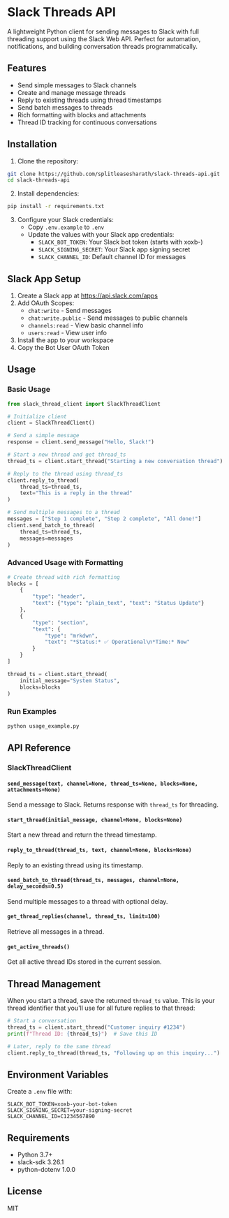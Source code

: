 # Slack Threads API

A lightweight Python client for sending messages to Slack with full threading support using the Slack Web API. Perfect for automation, notifications, and building conversation threads programmatically.

## Features

- Send simple messages to Slack channels
- Create and manage message threads
- Reply to existing threads using thread timestamps
- Send batch messages to threads
- Rich formatting with blocks and attachments
- Thread ID tracking for continuous conversations

## Installation

1. Clone the repository:
```bash
git clone https://github.com/splitleasesharath/slack-threads-api.git
cd slack-threads-api
```

2. Install dependencies:
```bash
pip install -r requirements.txt
```

3. Configure your Slack credentials:
   - Copy `.env.example` to `.env`
   - Update the values with your Slack app credentials:
     - `SLACK_BOT_TOKEN`: Your Slack bot token (starts with xoxb-)
     - `SLACK_SIGNING_SECRET`: Your Slack app signing secret
     - `SLACK_CHANNEL_ID`: Default channel ID for messages

## Slack App Setup

1. Create a Slack app at https://api.slack.com/apps
2. Add OAuth Scopes:
   - `chat:write` - Send messages
   - `chat:write.public` - Send messages to public channels
   - `channels:read` - View basic channel info
   - `users:read` - View user info
3. Install the app to your workspace
4. Copy the Bot User OAuth Token

## Usage

### Basic Usage

```python
from slack_thread_client import SlackThreadClient

# Initialize client
client = SlackThreadClient()

# Send a simple message
response = client.send_message("Hello, Slack!")

# Start a new thread and get thread_ts
thread_ts = client.start_thread("Starting a new conversation thread")

# Reply to the thread using thread_ts
client.reply_to_thread(
    thread_ts=thread_ts,
    text="This is a reply in the thread"
)

# Send multiple messages to a thread
messages = ["Step 1 complete", "Step 2 complete", "All done!"]
client.send_batch_to_thread(
    thread_ts=thread_ts,
    messages=messages
)
```

### Advanced Usage with Formatting

```python
# Create thread with rich formatting
blocks = [
    {
        "type": "header",
        "text": {"type": "plain_text", "text": "Status Update"}
    },
    {
        "type": "section",
        "text": {
            "type": "mrkdwn",
            "text": "*Status:* ✅ Operational\n*Time:* Now"
        }
    }
]

thread_ts = client.start_thread(
    initial_message="System Status",
    blocks=blocks
)
```

### Run Examples

```bash
python usage_example.py
```

## API Reference

### SlackThreadClient

#### `send_message(text, channel=None, thread_ts=None, blocks=None, attachments=None)`
Send a message to Slack. Returns response with `thread_ts` for threading.

#### `start_thread(initial_message, channel=None, blocks=None)`
Start a new thread and return the thread timestamp.

#### `reply_to_thread(thread_ts, text, channel=None, blocks=None)`
Reply to an existing thread using its timestamp.

#### `send_batch_to_thread(thread_ts, messages, channel=None, delay_seconds=0.5)`
Send multiple messages to a thread with optional delay.

#### `get_thread_replies(channel, thread_ts, limit=100)`
Retrieve all messages in a thread.

#### `get_active_threads()`
Get all active thread IDs stored in the current session.

## Thread Management

When you start a thread, save the returned `thread_ts` value. This is your thread identifier that you'll use for all future replies to that thread:

```python
# Start a conversation
thread_ts = client.start_thread("Customer inquiry #1234")
print(f"Thread ID: {thread_ts}")  # Save this ID

# Later, reply to the same thread
client.reply_to_thread(thread_ts, "Following up on this inquiry...")
```

## Environment Variables

Create a `.env` file with:

```
SLACK_BOT_TOKEN=xoxb-your-bot-token
SLACK_SIGNING_SECRET=your-signing-secret
SLACK_CHANNEL_ID=C1234567890
```

## Requirements

- Python 3.7+
- slack-sdk 3.26.1
- python-dotenv 1.0.0

## License

MIT
